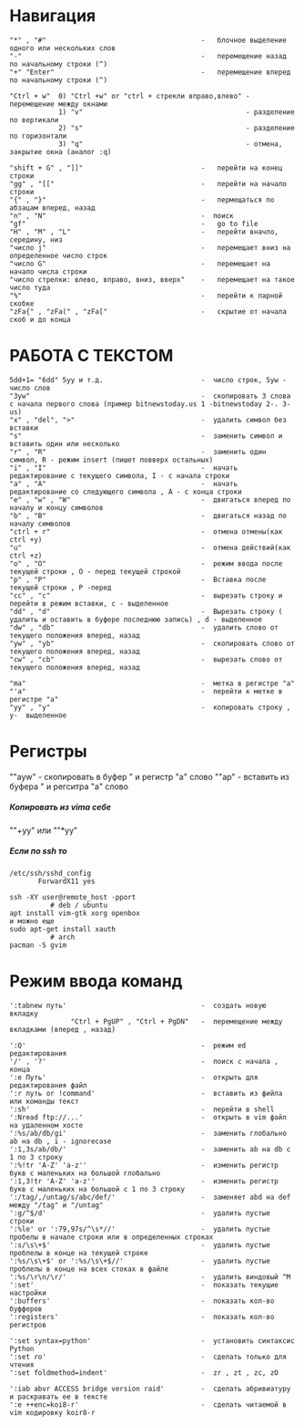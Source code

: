   Навигация
============================
    "*" , "#"                                      -   блочное выделение одного или нескольких слов
    "-"                                            -   перемещение назад по начальному строки (^)
    "+" "Enter"                                    -   перемещение вперед по начальному строки (^)

    "Ctrl + w"  0) "Ctrl +w" or "ctrl + стрекли вправо,влево" - перемещение между окнами
                1) "v"                                        - разделение по вертикали
                2) "s"                                        - разделение по горизонтали
                3) "q"                                        - отмена, закрытие окна (аналог :q)

    "shift + G" , "]]"                             -   перейти на конец строки
    "gg" , "[["                                    -   перейти на начало строки
    "{" , "}"                                      -   пермещаться по абзацам вперед, назад
    "n" , "N"                                      -  поиск
    "gf"                                           -   go to file
    "H" , "M" , "L"                                -   перейти вначло, середину, низ
    "число j"                                      -   перемещает вниз на определенное число строк
    "число G"                                      -   перемещает на начало числа строки
    "число стрелки: влево, вправо, вниз, вверх"    -   перемещает на такое число туда
    "%"                                            -   перейти к парной скобке
    "zFa{" , "zFa(" , "zFa["                       -   скрытие от начала скоб и до конца








РАБОТА С ТЕКСТОМ
=======================
    5dd+1= "6dd" 5yy и т.д.                        -  число строк, 5yw - число слов
    "3yw"                                          -  скопировать 3 слова c начала первого слова (пример bitnewstoday.us 1 -bitnewstoday 2-. 3-us)
    "x" , "del", ">"                               -  удалить символ без вставки
    "s"                                            -  заменить символ и вставить один или несколько
    "r" , "R"                                      -  заменить один символ, R - режим insert (пишет повверх остальных)
    "i" , "I"                                      -  начать редактирование с текущего символа, I - с начала строки
    "a" , "A"                                      -  начать редактирование со следующего символа , А - с конца строки
    "e" , "w" , "W"                                -  двигаться вперед по началу и концу символов
    "b" , "B"                                      -  двигаться назад по началу символов
    "ctrl + r"                                     -  отмена отмены(как ctrl +y)
    "u"                                            -  отмена действий(как ctrl +z)
    "o" , "O"                                      -  режим ввода после текущей строки , О - перед текущей строкой
    "p" , "P"                                      -  Вставка после текущей строки , Р -перед
    "cc" , "c"                                     -  вырезать строку и перейти в режим вставки, с - выделенное
    "dd" , "d"                                     -  Вырезать строку ( удалить и оставить в буфере последнюю запись) , d - выделенное
    "dw" , "db"                                    -  удалить слово от текущего положения вперед, назад
    "yw" , "yb"                                    -  скопировать слово от текущего положения вперед, назад
    "cw" , "cb"                                    -  вырезать слово от текущего положения вперед, назад

    "ma"                                           -  метка в регистре "a"
    "'a"                                           -  перейти к метке в регистре "а"
    "yy" , "y"                                     -  копировать строку , у-  выделенное







Регистры
==================
""ayw"                                             -  скопировать в буфер " и регистр "а" слово
""ap"                                              -  вставить из буфера " и регситра "а" слово

#####                             Копировать из vima себе

""+yy" или ""*yy"



##### Если по ssh то
    /etc/ssh/sshd_config
           ForwardX11 yes

    ssh -XY user@remote_host -pport
              # deb / ubuntu
    apt install vim-gtk xorg openbox
    и можно еще
    sudo apt-get install xauth
              # arch
    pacman -S gvim
    




Режим ввода команд
=======
    ':tabnew путь'                                 -  создать новую вкладку
                   "Ctrl + PgUP" , "Ctrl + PgDN"   -  перемещение между вкладками (вперед , назад)

    ':Q'                                           -  режим ed редактирования
    '/' , '?'                                      -  поиск с начала , конца
    ':e Путь'                                      -  открыть для редактирования файл
    ':r путь or !command'                          -  вставить из фийла или команды текст
    ':sh'                                          -  перейти в shell
    ':Nread ftp://...'                             -  открыть в vim файл на удаленном хосте
    ':%s/ab/db/gi'                                 -  заменить глобально ab на db , i - ignorecase
    ':1,3s/ab/db/'                                 -  заменить ab на db c 1 по 3 строку
    ':%!tr 'A-Z' 'a-z''                            -  изменить регистр букв с маленьких на большой глобально
    ':1,3!tr 'A-Z' 'a-z''                          -  изменить регистр букв с маленьких на большой с 1 по 3 строку
    ':/tag/,/untag/s/abc/def/'                     -  заменяет abd на def между "/tag" и "/untag"
    ':g/^$/d'                                      -  удалить пустые строки
    ':%le' or ':79,97s/^\s*//'                     -  удалить пустые пробелы в начале строки или в определенных строках
    ':s/\s\+$'                                     -  удалить пустые проблелы в конце на текущей строке
    ':%s/\s\+$' or ':%s/\s\+$//'                   -  удалить пустые проблелы в конце на всех стоках в файле
    ':%s/\r\n/\r/'                                 -  удалить виндовый ^M
    ':set'                                         -  показать текущие настройки
    ':buffers'                                     -  показать кол-во буфферов
    ':registers'                                   -  показать кол-во регистров

    ':set syntax=python'                           -  установить синтаксис Python
    ':set ro'                                      -  сделать только для чтения
    ':set foldmethod=indent'                       -  zr , zt , zc, zO

    ':iab abvr ACCESS bridge version raid'         -  сделать абривиатуру и раскравать ее в тексте
    ':e ++enc=koi8-r'                              -  сделать читаемой в vim кодировку koir8-r



